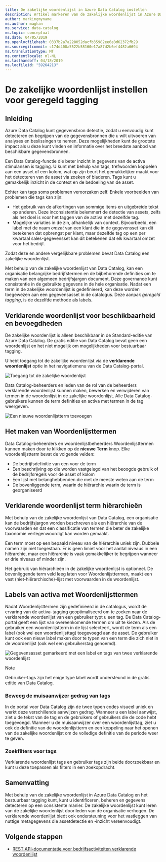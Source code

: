 ```yaml
---
title: De zakelijke woordenlijst in Azure Data Catalog instellen
description: Artikel markeren van de zakelijke woordenlijst in Azure Data Catalog voor het definiëren en met behulp van een algemeen bedrijfsjargon op tag geregistreerde gegevensassets.
author: markingmyname
ms.author: maghan
ms.service: data-catalog
ms.topic: conceptual
ms.date: 04/05/2019
ms.openlocfilehash: 0337b2a7a228052dacfb35982ee6e8d62372fb29
ms.sourcegitcommit: c174d408a5522b58160e17a87d2b6ef4482a6694
ms.translationtype: MT
ms.contentlocale: nl-NL
ms.lasthandoff: 04/18/2019
ms.locfileid: "59264213"
---
```

# <a name="set-up-the-business-glossary-for-governed-tagging"></a>De zakelijke woordenlijst instellen voor geregeld tagging

## <a name="introduction"></a>Inleiding

Azure Data Catalog kunt gegevensbron detectie, zodat u eenvoudig kunt detecteren en begrijpen van de gegevensbronnen die u wilt uitvoeren van analyses en beslissingen te nemen. Deze mogelijkheden kunt de grootste impact als u deze kunt vinden en informatie over het breedste aanbod van beschikbare gegevensbronnen.

Een Data Catalog-functie die beter inzicht in gegevens van de activa stimulansen is tagging. U kunt met behulp van tags, trefwoorden koppelen aan een asset of een kolom, wat op zijn beurt het gemakkelijker maakt voor het detecteren van de asset via zoeken of bladeren. Tags kunt u gemakkelijk inzicht in de context en de bedoeling van de asset.

Echter kan tags soms problemen veroorzaken zelf. Enkele voorbeelden van problemen die tags kan zijn:

* Het gebruik van de afkortingen van sommige items en uitgebreide tekst op anderen. Deze inconsistentie belemmert de detectie van assets, zelfs als het doel is voor het taggen van de activa met dezelfde tag.
* Mogelijke variaties in de zin, afhankelijk van context. Bijvoorbeeld, een label met de naam *omzet* van een klant die in de gegevensset kan dit betekenen dat opbrengst per klant, maar dezelfde tag op een per kwartaal sales-gegevensset kan dit betekenen dat elk kwartaal omzet voor het bedrijf.  

Zodat deze en andere vergelijkbare problemen bevat Data Catalog een zakelijke woordenlijst.

Met behulp van de zakelijke woordenlijst van Data Catalog, kan een organisatie belangrijke bedrijfstermen en de bijbehorende definities om te maken van een algemeen bedrijfsjargon document. Deze governance kunt consistentie in de gebruikte gegevens in de hele organisatie. Nadat een term in de zakelijke woordenlijst is gedefinieerd, kan deze worden toegewezen aan een gegevensasset in de catalogus. Deze aanpak *geregeld tagging*, is de dezelfde methode als labels.

## <a name="glossary-availability-and-privileges"></a>Verklarende woordenlijst voor beschikbaarheid en bevoegdheden

De zakelijke woordenlijst is alleen beschikbaar in de Standard-editie van Azure Data Catalog. De gratis editie van Data Catalog bevat geen een woordenlijst en het niet mogelijk om mogelijkheden voor bestuurbaar tagging.

U hebt toegang tot de zakelijke woordenlijst via de **verklarende woordenlijst** optie in het navigatiemenu van de Data Catalog-portal.  

![Toegang tot de zakelijke woordenlijst](./media/data-catalog-how-to-business-glossary/01-portal-menu.png)

Data Catalog-beheerders en leden van de rol van de beheerders verklarende woordenlijst kunnen maken, bewerken en verwijderen van termen in de woordenlijst in de zakelijke woordenlijst. Alle Data Catalog-gebruikers kunnen de term definities en activa met termen in de tag weergeven.

![Een nieuwe woordenlijstterm toevoegen](./media/data-catalog-how-to-business-glossary/02-new-term.png)

## <a name="creating-glossary-terms"></a>Het maken van Woordenlijsttermen

Data Catalog-beheerders en woordenlijstbeheerders Woordenlijsttermen kunnen maken door te klikken op de **nieuwe Term** knop. Elke woordenlijstterm bevat de volgende velden:

* De bedrijfsdefinitie van een voor de term
* Een beschrijving op die worden vastgelegd van het beoogde gebruik of de bedrijfsregels voor de asset of kolom
* Een lijst met belanghebbenden die met de meeste weten aan de term
* De bovenliggende term, waarin de hiërarchie waarin de term is georganiseerd

## <a name="glossary-term-hierarchies"></a>Verklarende woordenlijst term hiërarchieën

Met behulp van de zakelijke woordenlijst van Data Catalog, een organisatie kan de bedrijfsjargon worden beschreven als een hiërarchie van de voorwaarden en dat een classificatie van termen die beter de zakelijke taxonomie vertegenwoordigt kan worden gemaakt.

Een term moet op een bepaald niveau van de hiërarchie uniek zijn. Dubbele namen zijn niet toegestaan. Er is geen limiet voor het aantal niveaus in een hiërarchie, maar een hiërarchie is vaak gemakkelijker te begrijpen wanneer er drie niveaus of minder zijn.

Het gebruik van hiërarchieën in de zakelijke woordenlijst is optioneel. De bovenliggende term veld leeg laten voor Woordenlijsttermen, maakt een vast (niet-hiërarchische)-lijst met voorwaarden in de woordenlijst.  

## <a name="tagging-assets-with-glossary-terms"></a>Labels van activa met Woordenlijsttermen

Nadat Woordenlijsttermen zijn gedefinieerd in de catalogus, wordt de ervaring van de activa-tagging geoptimaliseerd om te zoeken naar de verklarende woordenlijst van een gebruiker typt u een tag. De Data Catalog-portal geeft een lijst van overeenkomende termen om uit te kiezen. Als de gebruiker een woordenlijstterm in de lijst selecteert, wordt de term als een label (ook wel een woordenlijsttag) toegevoegd aan de asset. De gebruiker kunt ook een nieuw label maken door te typen van een term die zich niet in de woordenlijst (ook wel een gebruikerstag genoemd).

![Gegevensasset gemarkeerd met een label en tags van twee verklarende woordenlijst](./media/data-catalog-how-to-business-glossary/03-tagged-asset.png)

> [!NOTE]
> Gebruiker-tags zijn het enige type label wordt ondersteund in de gratis editie van Data Catalog.

### <a name="hover-behavior-on-tags"></a>Beweeg de muisaanwijzer gedrag van tags

In de portal voor Data Catalog zijn de twee typen codes visueel uniek en werkt deze verschillende aanwijzen gedrag. Wanneer u een label aanwijst, ziet u de tekst van de tag en de gebruikers of gebruikers die de code hebt toegevoegd. Wanneer u de muisaanwijzer over een woordenlijsttag, ziet u ook de definitie van de woordenlijstterm en een koppeling naar het openen van de zakelijke woordenlijst om de volledige definitie van de periode weer te geven.

### <a name="search-filters-for-tags"></a>Zoekfilters voor tags

Verklarende woordenlijst tags en gebruiker tags zijn beide doorzoekbaar en kunt u deze toepassen als filters in een zoekopdracht.

## <a name="summary"></a>Samenvatting

Met behulp van de zakelijke woordenlijst in Azure Data Catalog en het bestuurbaar tagging kunt, kunt u identificeren, beheren en gegevens detecteren op een consistente manier. De zakelijke woordenlijst kunt leren van de zakelijke woordenlijst door leden van de organisatie verhogen. De verklarende woordenlijst biedt ook ondersteuning voor het vastleggen van nuttige metagegevens die assetdetectie en -inzicht vereenvoudigt.

## <a name="next-steps"></a>Volgende stappen

* [REST API-documentatie voor bedrijfsactiviteiten verklarende woordenlijst](/rest/api/datacatalog/data-catalog-glossary)
